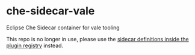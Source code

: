 # che-sidecar-vale

Eclipse Che Sidecar container for vale tooling

This repo is no longer in use, please use the [sidecar definitions inside the plugin registry](https://github.com/eclipse/che-plugin-registry/tree/master/sidecars) instead.

